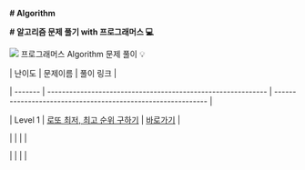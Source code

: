 **# Algorithm**



**# 알고리즘 문제 풀기 with 프로그래머스 💻** 



<img src="https://img.shields.io/badge/javascript-F7DF1E?style=for-the-badge&logo=#E34F26&logoColor=black"> 프로그래머스 Algorithm 문제 풀이 💡



| 난이도  | 문제이름                           | 풀이 링크                           |

| ------- | ------------------------------------------------------------ | ------------------------------------------------------------ |

| Level 1 | [로또 최저, 최고 순위 구하기](https://programmers.co.kr/learn/courses/30/lessons/77484?language=javascript) | [바로가기](https://github.com/rara-record/Algorithm/tree/main/lottos) |

|     |                                |                                |

|     |                                |                                |
